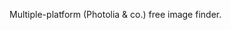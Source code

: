 <!--
name: 'saucesee.kr'
tools: ['MEAN']
completeness: 0
-->

Multiple-platform (Photolia & co.) free image finder.